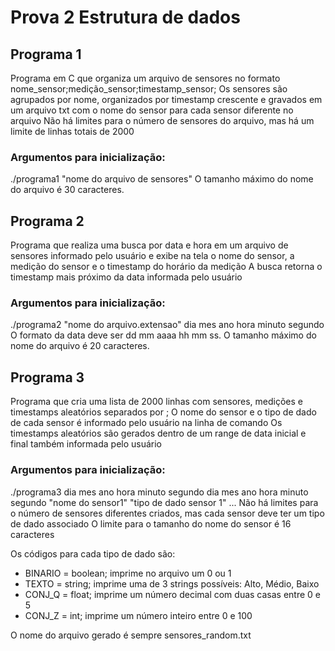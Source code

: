 # Prova 2 Estrutura de dados

## Programa 1

Programa em C que organiza um arquivo de sensores no formato nome_sensor;medição_sensor;timestamp_sensor;
Os sensores são agrupados por nome, organizados por timestamp crescente e gravados em um arquivo txt com o nome do sensor para cada sensor diferente no arquivo
Não há limites para o número de sensores do arquivo, mas há um limite de linhas totais de 2000

### Argumentos para inicialização: 
./programa1 "nome do arquivo de sensores"
O tamanho máximo do nome do arquivo é 30 caracteres.


## Programa 2

Programa que realiza uma busca por data e hora em um arquivo de sensores informado pelo usuário e exibe na tela o nome do sensor, a medição do sensor e o timestamp do horário da medição
A busca retorna o timestamp mais próximo da data informada pelo usuário

### Argumentos para inicialização: 
./programa2 "nome do arquivo.extensao" dia mes ano hora minuto segundo
O formato da data deve ser dd mm aaaa hh mm ss.
O tamanho máximo do nome do arquivo é 20 caracteres.

## Programa 3

Programa que cria uma lista de 2000 linhas com sensores, medições e timestamps aleatórios separados por ;
O nome do sensor e o tipo de dado de cada sensor é informado pelo usuário na linha de comando
Os timestamps aleatórios são gerados dentro de um range de data inicial e final também informada pelo usuário

### Argumentos para inicialização: 
./programa3 dia mes ano hora minuto segundo dia mes ano hora minuto segundo "nome do sensor1" "tipo de dado sensor 1" ...
Não há limites para o número de sensores diferentes criados, mas cada sensor deve ter um tipo de dado associado
O limite para o tamanho do nome do sensor é 16 caracteres

Os códigos para cada tipo de dado são: 
 - BINARIO = boolean; imprime no arquivo um 0 ou 1
 - TEXTO = string; imprime uma de 3 strings possíveis: Alto, Médio, Baixo
 - CONJ_Q = float; imprime um número decimal com duas casas entre 0 e 5
 - CONJ_Z = int; imprime um número inteiro entre 0 e 100

O nome do arquivo gerado é sempre sensores_random.txt


